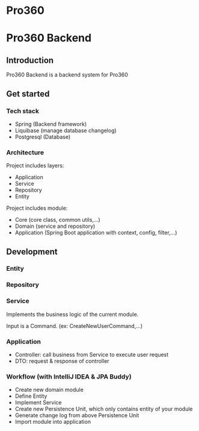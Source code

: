 # Pro360

# Pro360 Backend

## Introduction


Pro360 Backend is a backend system for Pro360

## Get started


### Tech stack

- Spring (Backend framework)
- Liquibase (manage database changelog)
- Postgresql (Database)

### Architecture

Project includes layers:

- Application
- Service
- Repository
- Entity

Project includes module:

- Core (core class, common utils,...)
- Domain (service and repository)
- Application (Spring Boot application with context, config, filter,...)

## Development


### Entity

### Repository

### Service

Implements the business logic of the current module.

Input is a Command. (ex: CreateNewUserCommand,...)

### Application

- Controller: call business from Service to execute user request
- DTO: request & response of controller

### Workflow (with IntelliJ IDEA & JPA Buddy)

- Create new domain module
- Define Entity
- Implement Service
- Create new Persistence Unit, which only contains entity of your module
- Generate change log from above Persistence Unit
- Import module into application